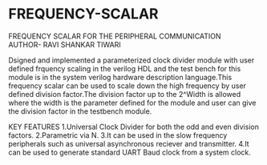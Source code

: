# FREQUENCY-SCALAR
FREQUENCY SCALAR FOR THE PERIPHERAL COMMUNICATION
<BR>
AUTHOR- RAVI SHANKAR TIWARI

Dsigned and implemented a parameterized clock divider module with user defined frquency scaling in the verilog HDL and the test bench for this module is in the system verilog hardware description language.This frequency scalar can be used to scale down the high frequency by user defined division factor.The division factor up to the 2^Width is allowed where the width is the parameter defined for the module and user can give the division factor in the testbench module.

KEY FEATURES
1.Universal Clock Divider for both the odd and even division factors.
2.Parametric via N.
3.It can be used in the slow frequency peripherals such as universal asynchronous reciever and transmitter.
4.It can be used to generate standard UART Baud clock from a system clock.

